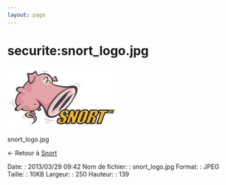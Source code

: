 ```yaml
---
layout: page
---
```


securite:snort\_logo.jpg
========================

[![snort\_logo.jpg](../../assets/media/securite/snort_logo.jpg@cache=&w=250&h=139 "snort_logo.jpg")](../../assets/media/securite/snort_logo.jpg@cache= "Afficher le fichier original")

snort\_logo.jpg

← Retour à
[Snort](../../securite/snort/start.html "securite:snort:start")

Date:
:   2013/03/29 09:42
Nom de fichier:
:   snort\_logo.jpg
Format:
:   JPEG
Taille:
:   10KB
Largeur:
:   250
Hauteur:
:   139


